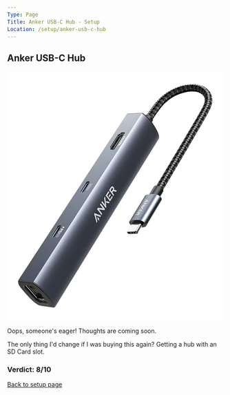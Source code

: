 ```yaml
---
Type: Page
Title: Anker USB-C Hub - Setup
Location: /setup/anker-usb-c-hub
---
```


## Anker USB-C Hub

<div class="img-container-wide"> <img alt="A picture of the Anker USB-C Hub" src="https://raw.githubusercontent.com/george-probably/chachanidze.com/main/Images/setup/anker-usb-c-hub.webp"> </div>

Oops, someone's eager! Thoughts are coming soon.

The only thing I'd change if I was buying this again? Getting a hub with an SD Card slot.

### Verdict: 8/10

[Back to setup page](/setup)